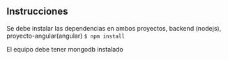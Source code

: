 ## Instrucciones
Se debe instalar las dependencias en ambos proyectos, backend (nodejs), proyecto-angular(angular)
`$ npm install` 

El equipo debe tener mongodb instalado
